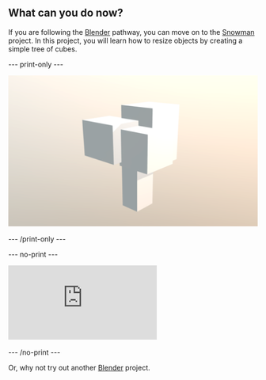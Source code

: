 ## What can you do now?

If you are following the [Blender](https://projects.raspberrypi.org/en/pathways/blender-basics) pathway, you can move on to the [Snowman](https://projects.raspberrypi.org/en/projects/blender-tree-of-cubes) project. In this project, you will learn how to resize objects by creating a simple tree of cubes.

--- print-only --- 

![A 3d model of a tree made up of cubes](images/tree-of-cubes.png)

--- /print-only ---

--- no-print ---

<div class="responsive-embed responsive-embed--video">
  <iframe class="responsive-embed__iframe" src="https://sketchfab.com/models/0e62596168f84ea0a40b4644c4ecc3f2/embed" frameborder="0" allowvr allowfullscreen mozallowfullscreen="true" webkitallowfullscreen="true"></iframe>
</div>


--- /no-print ---

Or, why not try out another [Blender](https://projects.raspberrypi.org/en/projects?software%5B%5D=blender) project.